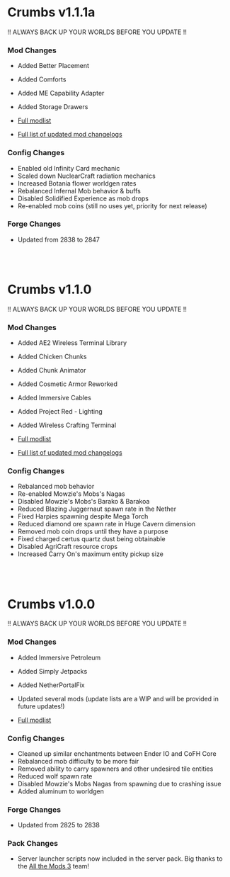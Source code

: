 # Crumbs v1.1.1a
!! ALWAYS BACK UP YOUR WORLDS BEFORE YOU UPDATE !!

### Mod Changes
* Added Better Placement
* Added Comforts
* Added ME Capability Adapter
* Added Storage Drawers

* [Full modlist](https://rawcdn.githack.com/lonelymaw/Crumbs/a094a2b9241dce6b06b862d14a0f0db666da30f8/modlist.html)
* [Full list of updated mod changelogs](https://rawcdn.githack.com/lonelymaw/Crumbs/a094a2b9241dce6b06b862d14a0f0db666da30f8/changelogs_detailed/changelog_crumbs_1.1.1a_full.txt)

### Config Changes
* Enabled old Infinity Card mechanic
* Scaled down NuclearCraft radiation mechanics
* Increased Botania flower worldgen rates
* Rebalanced Infernal Mob behavior & buffs
* Disabled Solidified Experience as mob drops
* Re-enabled mob coins (still no uses yet, priority for next release)

### Forge Changes
* Updated from 2838 to 2847

<br/>
<br/>

# Crumbs v1.1.0
!! ALWAYS BACK UP YOUR WORLDS BEFORE YOU UPDATE !!

### Mod Changes
* Added AE2 Wireless Terminal Library
* Added Chicken Chunks
* Added Chunk Animator
* Added Cosmetic Armor Reworked
* Added Immersive Cables
* Added Project Red - Lighting
* Added Wireless Crafting Terminal

* [Full modlist](https://rawcdn.githack.com/lonelymaw/Crumbs/da7ef803748815396465bda883b8b683684d584f/modlist.html)
* [Full list of updated mod changelogs](https://rawcdn.githack.com/lonelymaw/Crumbs/53d6ca5dc8cf033f938b3856e352b2c685a032b9/changelogs_detailed/changelog_crumbs_1.1.0_full.txt)

### Config Changes
* Rebalanced mob behavior
* Re-enabled Mowzie's Mobs's Nagas
* Disabled Mowzie's Mobs's Barako & Barakoa
* Reduced Blazing Juggernaut spawn rate in the Nether
* Fixed Harpies spawning despite Mega Torch
* Reduced diamond ore spawn rate in Huge Cavern dimension
* Removed mob coin drops until they have a purpose
* Fixed charged certus quartz dust being obtainable
* Disabled AgriCraft resource crops
* Increased Carry On's maximum entity pickup size

<br/>
<br/>

# Crumbs v1.0.0
!! ALWAYS BACK UP YOUR WORLDS BEFORE YOU UPDATE !!

### Mod Changes
* Added Immersive Petroleum
* Added Simply Jetpacks
* Added NetherPortalFix
* Updated several mods (update lists are a WIP and will be provided in future updates!)

* [Full modlist](https://rawcdn.githack.com/crummish/Crumbs/029769b668d17c4cdedb3448fc4376890ef091f7/modlist.html)

### Config Changes
* Cleaned up similar enchantments between Ender IO and CoFH Core
* Rebalanced mob difficulty to be more fair
* Removed ability to carry spawners and other undesired tile entities
* Reduced wolf spawn rate
* Disabled Mowzie's Mobs Nagas from spawning due to crashing issue
* Added aluminum to worldgen

### Forge Changes
* Updated from 2825 to 2838

### Pack Changes
* Server launcher scripts now included in the server pack. Big thanks to the [All the Mods 3](https://minecraft.curseforge.com/projects/all-the-mods-3) team!
